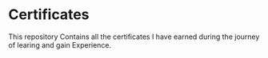 # Certificates
This repository Contains all the certificates I have earned during the journey of learing and gain Experience.

